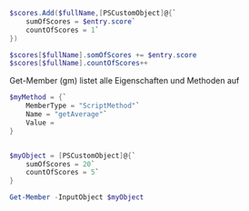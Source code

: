 ~~~ps1
$scores.Add($fullName,[PSCustomObject]@{`
	sumOfScores = $entry.score`
	countOfScores = 1`
})

$scores[$fullName].somOfScores += $entry.score
$scores[$fullName].countOfScores++
~~~

Get-Member (gm) listet alle Eigenschaften und Methoden auf

~~~ps1
$myMethod = {`
	MemberType = "ScriptMethod"`
	Name = "getAverage"`
	Value =
}


$myObject = [PSCustomObject]@{`
	sumOfScores = 20`
	countOfScores = 5`
}

Get-Member -InputObject $myObject
~~~